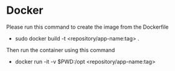 # Docker
Please run this command to create the image from the Dockerfile

- sudo docker build -t <repository/app-name:tag> .

Then run the container using this command

- docker run -it -v $PWD:/opt <repository/app-name:tag>
